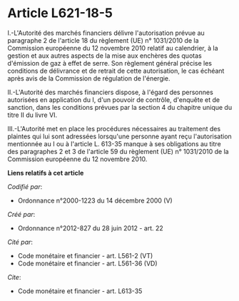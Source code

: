 # Article L621-18-5

I.-L'Autorité des marchés financiers délivre l'autorisation prévue au paragraphe 2 de l'article 18 du règlement (UE) n°
1031/2010 de la Commission européenne du 12 novembre 2010 relatif au calendrier, à la gestion et aux autres aspects de la
mise aux enchères des quotas d'émission de gaz à effet de serre. Son règlement général précise les conditions de délivrance
et de retrait de cette autorisation, le cas échéant après avis de la Commission de régulation de l'énergie. 

II.-L'Autorité des marchés financiers dispose, à l'égard des personnes autorisées en application du I, d'un pouvoir de
contrôle, d'enquête et de sanction, dans les conditions prévues par la section 4 du chapitre unique du titre II du livre VI. 

III.-L'Autorité met en place les procédures nécessaires au traitement des plaintes qui lui sont adressées lorsqu'une personne
ayant reçu l'autorisation mentionnée au I ou à l'article L. 613-35 manque à ses obligations au titre des paragraphes 2 et 3
de l'article 59 du règlement (UE) n° 1031/2010 de la Commission européenne du 12 novembre 2010.

**Liens relatifs à cet article**

_Codifié par_:

  - Ordonnance n°2000-1223 du 14 décembre 2000 (V)

_Créé par_:

  - Ordonnance n°2012-827 du 28 juin 2012 - art. 22

_Cité par_:

  - Code monétaire et financier - art. L561-2 (VT)
  - Code monétaire et financier - art. L561-36 (VD)

_Cite_:

  - Code monétaire et financier - art. L613-35
